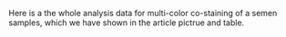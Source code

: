 Here is a the whole analysis data for multi-color co-staining of a semen samples, which we have shown in the article pictrue and table.
